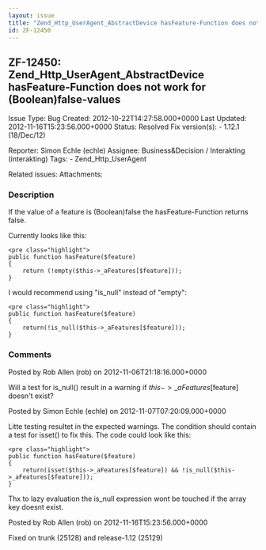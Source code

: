 ```yaml
---
layout: issue
title: "Zend_Http_UserAgent_AbstractDevice hasFeature-Function does not work for (Boolean)false-values"
id: ZF-12450
---
```


ZF-12450: Zend\_Http\_UserAgent\_AbstractDevice hasFeature-Function does not work for (Boolean)false-values
-----------------------------------------------------------------------------------------------------------

 Issue Type: Bug Created: 2012-10-22T14:27:58.000+0000 Last Updated: 2012-11-16T15:23:56.000+0000 Status: Resolved Fix version(s): - 1.12.1 (18/Dec/12)
 
 Reporter:  Simon Echle (echle)  Assignee:  Business&Decision / Interakting (interakting)  Tags: - Zend\_Http\_UserAgent
 
 Related issues: 
 Attachments: 
### Description

If the value of a feature is (Boolean)false the hasFeature-Function returns false.

Currently looks like this:

 
    <pre class="highlight">
    public function hasFeature($feature)
    {
        return (!empty($this->_aFeatures[$feature]));
    }


I would recommend using "is\_null" instead of "empty":

 
    <pre class="highlight">
    public function hasFeature($feature)
    {
        return(!is_null($this->_aFeatures[$feature]));
    }


 

 

### Comments

Posted by Rob Allen (rob) on 2012-11-06T21:18:16.000+0000

Will a test for is\_null() result in a warning if $this->\_aFeatures[$feature] doesn't exist?

 

 

Posted by Simon Echle (echle) on 2012-11-07T07:20:09.000+0000

Litte testing resultet in the expected warnings. The condition should contain a test for isset() to fix this. The code could look like this:

 
    <pre class="highlight">
    public function hasFeature($feature)
    {
        return(isset($this->_aFeatures[$feature]) && !is_null($this->_aFeatures[$feature]));
    }


Thx to lazy evaluation the is\_null expression wont be touched if the array key doesnt exist.

 

 

Posted by Rob Allen (rob) on 2012-11-16T15:23:56.000+0000

Fixed on trunk (25128) and release-1.12 (25129)

 

 